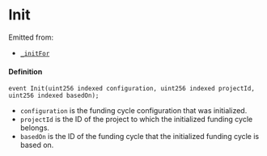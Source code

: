 # Init

Emitted from:

* [`_initFor`](/docs/dev/v3/api/contracts/jbfundingcyclestore/write/-_initfor.md)

#### Definition

```
event Init(uint256 indexed configuration, uint256 indexed projectId, uint256 indexed basedOn);
```

* `configuration` is the funding cycle configuration that was initialized.
* `projectId` is the ID of the project to which the initialized funding cycle belongs.
* `basedOn` is the ID of the funding cycle that the initialized funding cycle is based on.

